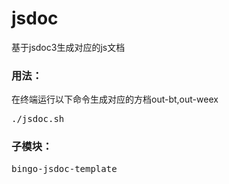 # jsdoc
基于jsdoc3生成对应的js文档

### 用法：
在终端运行以下命令生成对应的方档out-bt,out-weex
	<pre>./jsdoc.sh</pre>

### 子模块： 
<pre>bingo-jsdoc-template</pre>
